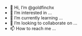 - 👋 Hi, I’m @goldfinchx
- 👀 I’m interested in ...
- 🌱 I’m currently learning ...
- 💞️ I’m looking to collaborate on ...
- 📫 How to reach me ...

<!---
goldfinchx/goldfinchx is a ✨ special ✨ repository because its `README.md` (this file) appears on your GitHub profile.
You can click the Preview link to take a look at your changes.
--->
